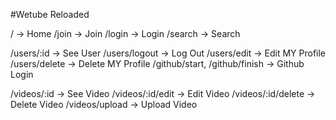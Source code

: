 #Wetube Reloaded

/ -> Home
/join -> Join
/login -> Login
/search -> Search

/users/:id -> See User
/users/logout -> Log Out
/users/edit -> Edit MY Profile
/users/delete -> Delete MY Profile
/github/start, /github/finish -> Github Login

/videos/:id -> See Video
/videos/:id/edit -> Edit Video
/videos/:id/delete -> Delete Video
/videos/upload -> Upload Video
